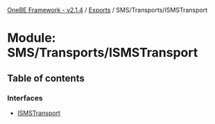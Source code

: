 [OneBE Framework - v2.1.4](../README.md) / [Exports](../modules.md) / SMS/Transports/ISMSTransport

# Module: SMS/Transports/ISMSTransport

## Table of contents

### Interfaces

- [ISMSTransport](../interfaces/SMS_Transports_ISMSTransport.ISMSTransport.md)
